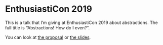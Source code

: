 # EnthusiastiCon 2019

This is a talk that I’m giving at EnthusiastiCon 2019 about abstractions. The
full title is “Abstractions! How do I even?”.

You can look at [the proposal](./proposal.md) or [the slides](./talk.pdf).
